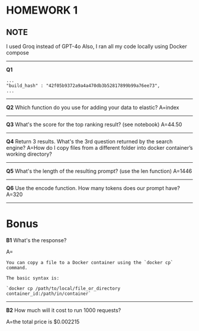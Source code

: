 # HOMEWORK 1

## NOTE
I used Groq instead of GPT-4o
Also, I ran all my code locally using Docker compose

---------------------------------------
__Q1__
```$curl localhost:9200
...
"build_hash" : "42f05b9372a9a4a470db3b52817899b99a76ee73",
...
```
---------------------------------------
__Q2__
Which function do you use for adding your data to elastic?
A=index

---------------------------------------
__Q3__
What's the score for the top ranking result? (see notebook)
A=44.50

---------------------------------------
__Q4__
Return 3 results. What's the 3rd question returned by the search engine?
A=How do I copy files from a different folder into docker container’s working directory?

---------------------------------------
__Q5__
What's the length of the resulting prompt? (use the len function)
A=1446

---------------------------------------
__Q6__
Use the encode function. How many tokens does our prompt have?
A=320

---------------------------------------
# Bonus

__B1__
What's the response?

A= 
```
You can copy a file to a Docker container using the `docker cp` command. 

The basic syntax is:

`docker cp /path/to/local/file_or_directory container_id:/path/in/container`
```

---------------------------------------
__B2__
How much will it cost to run 1000 requests?

A=the total price is $0.002215


